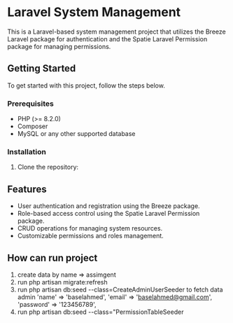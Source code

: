 # Laravel System Management

This is a Laravel-based system management project that utilizes the Breeze Laravel package for authentication and the Spatie Laravel Permission package for managing permissions.

## Getting Started

To get started with this project, follow the steps below.

### Prerequisites

- PHP (>= 8.2.0)
- Composer
- MySQL or any other supported database

### Installation

1. Clone the repository:

## Features

- User authentication and registration using the Breeze package.
- Role-based access control using the Spatie Laravel Permission package.
- CRUD operations for managing system resources.
- Customizable permissions and roles management.

## How can run project 

1. create data by name  => assimgent
2. run  php artisan migrate:refresh
3. run php artisan  db:seed --class=CreateAdminUserSeeder     to fetch data admin
            'name' => 'baselahmed', 
            'email' => 'baselahmed@gmail.com',
            'password' => '123456789',
4. run php artisan db:seed --class="PermissionTableSeeder

